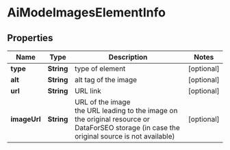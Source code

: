 # AiModeImagesElementInfo


## Properties

| Name | Type | Description | Notes |
|------------ | ------------- | ------------- | -------------|
**type** | **String** | type of element |[optional]|
**alt** | **String** | alt tag of the image |[optional]|
**url** | **String** | URL link |[optional]|
**imageUrl** | **String** | URL of the image<br>the URL leading to the image on the original resource or DataForSEO storage (in case the original source is not available) |[optional]|
